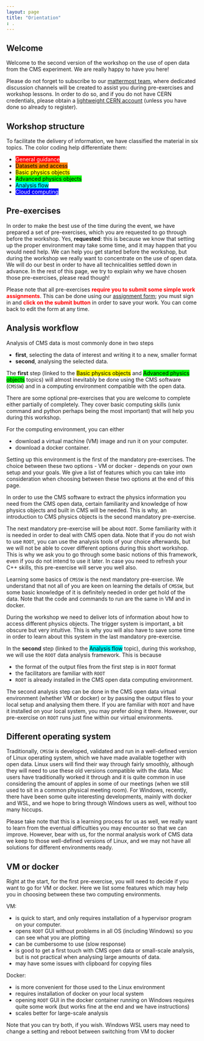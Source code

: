 ```yaml
---
layout: page
title: "Orientation"
: .
---
```


## Welcome

Welcome to the second version of the workshop on the use of open data from the CMS experiment. We are really happy to have you here!

Please do not forget to subscribe to our [mattermost team](https://mattermost.web.cern.ch/cmsodws2021/channels/town-square), where dedicated discussion channels will be created to assist you during pre-exercises and workshop lessons.  In order to do so, and if you do not have CERN credentials, please obtain a [lightweight CERN account](https://account.cern.ch/account/Externals/) (unless you have done so already to register).

## Workshop structure

To facilitate the delivery of information, we have classified the material in six topics.  The color coding help differentiate them:

* <span style="background-color:#ff0000;color:white">General guidance</span>
* <span style="background-color:#ff8000;color:black">Datasets and access</span>
* <span style="background-color:#ffff00;color:black">Basic physics objects</span>
* <span style="background-color:#00ff00;color:black">Advanced physics objects</span>
* <span style="background-color:#00ffff;color:black">Analysis flow</span>
* <span style="background-color:#0000ff;color:white">Cloud computing</span>

## Pre-exercises

In order to make the best use of the time during the event, we have prepared a set of pre-exercises, which you are requested to go through before the workshop.
Yes, **requested**: this is because we know that setting up the proper environment may take some time, and it may happen that you would need help.
We can help you get started before the workshop, but during the workshop we really want to concentrate on the use of open data.  We will do our best in order to have all technicalities settled down in advance.
In the rest of this page, we try to explain why we have chosen those pre-exercises, please read though!

Please note that all pre-exercises <strong style="color: red;">require you to submit some simple work assignments</strong>.  This can be done using our [assignment form](https://forms.gle/DDboG1MCcSNRBRHFA); you must sign in and <strong style="color: red;">click on the submit button</strong> in order to save your work.  You can come back to edit the form at any time.

## Analysis workflow

Analysis of CMS data is most commonly done in two steps
- **first**, selecting the data of interest and writing it to a new, smaller format
- **second**, analysing the selected data.

The **first** step (linked to the <span style="background-color:#ffff00;color:black">Basic physics objects</span> and <span style="background-color:#00ff00;color:black">Advanced physics objects</span> topics) will almost inevitably be done using the CMS software (`CMSSW`) and in a computing environment compatible with the open data.

There are some optional pre-exercises that you are welcome to complete either partially of completely. They cover basic computing skills (unix command and python perhaps being the most important) that will help you during this workshop.

For the computing environment, you can either
 - download a virtual machine (VM) image and run it on your computer.
 - download a docker container.

Setting up this environment is the first of the mandatory pre-exercises. The choice between these two options - VM or docker - depends on your own setup and your goals.
We give a list of features which you can take into consideration when choosing between these two options at the end of this page.

In order to use the CMS software to extract the physics information you need from the CMS open data, certain familiarity and knowledge of how physics objects and built in CMS will be needed.  This is why, an introduction to CMS physics objects is the second mandatory pre-exercise.

The next mandatory pre-exercise will be about `ROOT`.  Some familiarity with it is needed in order to deal with CMS open data.
Note that if you do not wish to use `ROOT`, you can use the analysis tools of your choice afterwards,
but we will not be able to cover different options during this short workshop.
This is why we ask you to go through some basic notions of this framework, even if you do not intend to use it later.
In case you need to refresh your C++ skills, this pre-exercise will serve you well also.

Learning some basics of `CMSSW` is the next mandatory pre-exercise.
We understand that not all of you are keen on learning the details of `CMSSW`,
but some basic knowledge of it is definitely needed in order get hold of the data.
Note that the code and commands to run are the same in VM and in docker.

During the workshop we need to deliver lots of information about how to access different physics objects.  The trigger system is important, a bit obscure but very intuitive.  This is why you will also have to save some time in order to learn about this system in the last mandatory pre-exercise.

In the **second** step (linked to the <span style="background-color:#00ffff;color:black">Analysis flow</span> topic), during this workshop, we will use the `ROOT` data analysis framework. This is because
- the format of the output files from the first step is in `ROOT` format
- the facilitators are familiar with `ROOT`
- `ROOT` is already installed in the CMS open data computing environment.

The second analysis step can be done in the CMS open data virtual environment (whether VM or docker)
or by passing the output files to your local setup and analysing them there.
If you are familiar with `ROOT` and have it installed on your local system, you may prefer doing it there.  However, our pre-exercise on `ROOT` runs just fine within our virtual environments.

## Different operating system

Traditionally, `CMSSW` is developed, validated and run in a well-defined version of Linux operating system,
which we have made available together with open data.
Linux users will find their way through fairly smoothly, although they will need to use these old versions compatible with the data.
Mac users have traditionally worked it through and it is quite common in use considering the amount of apples in some of our meetings
(when we still used to sit in a common physical meeting room).
For Windows, recently, there have been some quite interesting developments, mainly with docker and WSL, and we hope to bring through
Windows users as well, without too many hiccups.

Please take note that this is a learning process for us as well,
we really want to learn from the eventual difficulties you may encounter so that we can improve. However, bear with us,
for the normal analysis work of CMS data we keep to those well-defined versions of Linux, and we may not have
all solutions for different environments ready.

## VM or docker

Right at the start, for the first pre-exercise, you will need to decide if you want to go for VM or docker.
Here we list some features which may help you in choosing between these two computing environments.

VM:
- is quick to start, and only requires installation of a hypervisor program on your computer.
- opens `ROOT` GUI without problems in all OS (including Windows) so you can see what you are plotting
- can be cumbersome to use (slow response)
- is good to get a first touch with CMS open data or small-scale analysis, but is not practical when analysing large amounts of data.
- may have some issues with clipboard for copying files

Docker:
- is more convenient for those used to the Linux environment
- requires installation of docker on your local system
- opening `ROOT` GUI in the docker container running on Windows requires quite some work (but works fine at the end and we have instructions)
- scales better for large-scale analysis

Note that you can try both, if you wish. Windows WSL users may need to change a setting and reboot between switching from VM to docker
